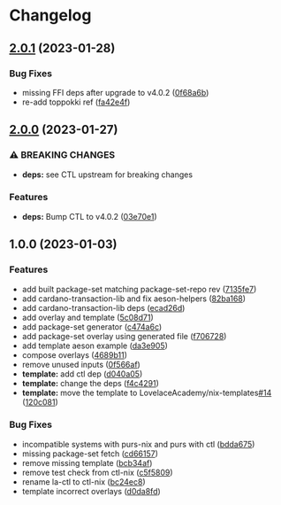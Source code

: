# Changelog

## [2.0.1](https://github.com/LovelaceAcademy/ctl-nix/compare/v2.0.0...v2.0.1) (2023-01-28)


### Bug Fixes

* missing FFI deps after upgrade to v4.0.2 ([0f68a6b](https://github.com/LovelaceAcademy/ctl-nix/commit/0f68a6b174a54b52a1e6623cdb99c88a5d43e44b))
* re-add toppokki ref ([fa42e4f](https://github.com/LovelaceAcademy/ctl-nix/commit/fa42e4f006adb30c0b05d1e3d65fc822643e98cc))

## [2.0.0](https://github.com/LovelaceAcademy/ctl-nix/compare/v1.0.0...v2.0.0) (2023-01-27)


### ⚠ BREAKING CHANGES

* **deps:** see CTL upstream for breaking changes

### Features

* **deps:** Bump CTL to v4.0.2 ([03e70e1](https://github.com/LovelaceAcademy/ctl-nix/commit/03e70e14e566676393f83007a4f1d9017288555c))

## 1.0.0 (2023-01-03)


### Features

* add built package-set matching package-set-repo rev ([7135fe7](https://github.com/LovelaceAcademy/ctl-nix/commit/7135fe76227f133de006b5e39b6de070168ef95c))
* add cardano-transaction-lib and fix aeson-helpers ([82ba168](https://github.com/LovelaceAcademy/ctl-nix/commit/82ba1689d5506808e762ac35eeceee7c602ae7f8))
* add cardano-transaction-lib deps ([ecad26d](https://github.com/LovelaceAcademy/ctl-nix/commit/ecad26d56fcec5227899d4968622d67dc24275f2))
* add overlay and template ([5c08d71](https://github.com/LovelaceAcademy/ctl-nix/commit/5c08d71f7f881c66ad803bcc90150be8379a4046))
* add package-set generator ([c474a6c](https://github.com/LovelaceAcademy/ctl-nix/commit/c474a6cc6a86ead2269778f64285ac3f932516a1))
* add package-set overlay using generated file ([f706728](https://github.com/LovelaceAcademy/ctl-nix/commit/f706728aca0d1f023c9ed93881faddb4cb7c7878))
* add template aeson example ([da3e905](https://github.com/LovelaceAcademy/ctl-nix/commit/da3e90593a2a75522b4305aebe2c0f969b4a6eca))
* compose overlays ([4689b11](https://github.com/LovelaceAcademy/ctl-nix/commit/4689b11b5b0ba33b06da598975a850e982bae979))
* remove unused inputs ([0f566af](https://github.com/LovelaceAcademy/ctl-nix/commit/0f566aff681827b5eb5d1225f377d8b3cc3f1590))
* **template:** add ctl dep ([d040a05](https://github.com/LovelaceAcademy/ctl-nix/commit/d040a0555e04c6b1578cfd7a828c94cd57ee3e88))
* **template:** change the deps ([f4c4291](https://github.com/LovelaceAcademy/ctl-nix/commit/f4c42915d196c7455380787de31ab7d4abd4e5bf))
* **template:** move the template to LovelaceAcademy/nix-templates[#14](https://github.com/LovelaceAcademy/ctl-nix/issues/14) ([120c081](https://github.com/LovelaceAcademy/ctl-nix/commit/120c0815771c0ef14fa3b7b57d221956be48b534))


### Bug Fixes

* incompatible systems with purs-nix and purs with ctl ([bdda675](https://github.com/LovelaceAcademy/ctl-nix/commit/bdda6751eea4f13b63922c38f989a227f14ef85d))
* missing package-set fetch ([cd66157](https://github.com/LovelaceAcademy/ctl-nix/commit/cd661573454531d3e228cc4c1efbb8d54e004297))
* remove missing template ([bcb34af](https://github.com/LovelaceAcademy/ctl-nix/commit/bcb34afe6234795c24513a31b4f1d68453e7d5c8))
* remove test check from ctl-nix ([c5f5809](https://github.com/LovelaceAcademy/ctl-nix/commit/c5f58099904d489ed366037d3e87d5e98c93ed23))
* rename la-ctl to ctl-nix ([bc24ec8](https://github.com/LovelaceAcademy/ctl-nix/commit/bc24ec8be7d035d027a69ba35077e021a77c0c46))
* template incorrect overlays ([d0da8fd](https://github.com/LovelaceAcademy/ctl-nix/commit/d0da8fdd4c25708964153396a300772cc842985b))
